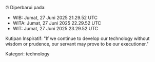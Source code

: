 ⏰ Diperbarui pada:
- WIB: Jumat, 27 Juni 2025 21.29.52 UTC
- WITA: Jumat, 27 Juni 2025 22.29.52 UTC
- WIT: Jumat, 27 Juni 2025 23.29.52 UTC

Kutipan Inspiratif:
"If we continue to develop our technology without wisdom or prudence, our servant may prove to be our executioner."


Kategori: technology

